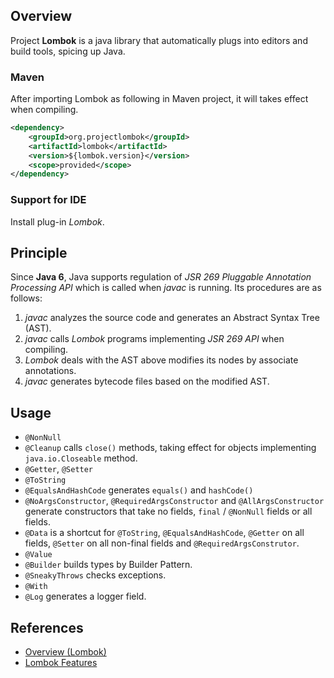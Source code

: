 ## Overview

Project **Lombok** is a java library that automatically plugs into editors and build tools, spicing up Java.

### Maven

After importing Lombok as following in Maven project, it will takes effect when compiling.

```xml
<dependency>
    <groupId>org.projectlombok</groupId>
    <artifactId>lombok</artifactId>
    <version>${lombok.version}</version>
    <scope>provided</scope>
</dependency>
```

### Support for IDE

Install plug-in _Lombok_.

## Principle

Since **Java 6**, Java supports regulation of _JSR 269 Pluggable Annotation Processing API_ which is called when _javac_ is running. Its procedures are as follows:

1. _javac_ analyzes the source code and generates an Abstract Syntax Tree (AST).
2. _javac_ calls _Lombok_ programs implementing _JSR 269 API_ when compiling.
3. _Lombok_ deals with the AST above modifies its nodes by associate annotations.
4. _javac_ generates bytecode files based on the modified AST.

## Usage

-   `@NonNull`
-   `@Cleanup` calls `close()` methods, taking effect for objects implementing `java.io.Closeable` method.
-   `@Getter`, `@Setter`
-   `@ToString`
-   `@EqualsAndHashCode` generates `equals()` and `hashCode()`
-   `@NoArgsConstructor`, `@RequiredArgsConstructor` and `@AllArgsConstructor` generate constructors that take no fields, `final` / `@NonNull` fields or all fields.
-   `@Data` is a shortcut for `@ToString`, `@EqualsAndHashCode`, `@Getter` on all fields, `@Setter` on all non-final fields and `@RequiredArgsConstrutor`.
-   `@Value`
-   `@Builder` builds types by Builder Pattern.
-   `@SneakyThrows` checks exceptions.
-   `@With`
-   `@Log` generates a logger field.

## References

-   [Overview (Lombok)](https://projectlombok.org/api/)
-   [Lombok Features](https://projectlombok.org/features/all)
